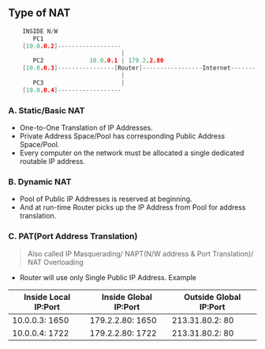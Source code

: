 ## Type of NAT

```c
    INSIDE N/W                                  
       PC1                                            
    [10.0.0.2]------------------                       
                                |                 
       PC2             10.0.0.1 | 179.2.2.80                    
    [10.0.0.3]----------------[Router]-----------------Internet-----------[213.31.80.2]Host4
                                |                  
       PC3                      |                    
    [10.0.0.4]------------------    
```

### A. Static/Basic NAT
- One-to-One Translation of IP Addresses.
- Private Address Space/Pool has corresponding Public Address Space/Pool. 
- Every computer on the network must be allocated a single dedicated routable IP address.

### B. Dynamic NAT 
- Pool of Public IP Addresses is reserved at beginning. 
- And at run-time Router picks up the IP Address from Pool for address translation.

### C. PAT(Port Address Translation)
> Also called IP Masquerading/ NAPT(N/W address & Port Translation)/ NAT Overloading
- Router will use only Single Public IP Address. Example

|Inside Local IP:Port| Inside Global IP:Port |	Outside Global IP:Port |
|---|---|---|
|10.0.0.3: 1650 |	179.2.2.80: 1650|213.31.80.2: 80|
10.0.0.4: 1722|179.2.2.80: 1722|213.31.80.2: 80|

